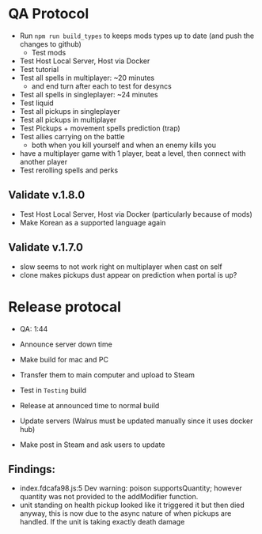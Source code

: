# QA Protocol
- Run `npm run build_types` to keeps mods types up to date (and push the changes to github)
    - Test mods
- Test Host Local Server, Host via Docker
- Test tutorial
- Test all spells in multiplayer: ~20 minutes
    - and end turn after each to test for desyncs
- Test all spells in singleplayer: ~24 minutes
- Test liquid
- Test all pickups in singleplayer
- Test all pickups in multiplayer
- Test Pickups + movement spells prediction (trap)
- Test allies carrying on the battle
    - both when you kill yourself and when an enemy kills you
- have a multiplayer game with 1 player, beat a level, then connect with another player
- Test rerolling spells and perks

## Validate v.1.8.0
- Test Host Local Server, Host via Docker (particularly because of mods)
- Make Korean as a supported language again
## Validate v.1.7.0
- slow seems to not work right on multiplayer when cast on self
- clone makes pickups dust appear on prediction when portal is up?


# Release protocal
- QA: 1:44
- Announce server down time
- Make build for mac and PC
- Transfer them to main computer and upload to Steam
- Test in `Testing` build

- Release at announced time to normal build
- Update servers (Walrus must be updated manually since it uses docker hub)
- Make post in Steam and ask users to update

## Findings:
- index.fdcafa98.js:5 Dev warning: poison supportsQuantity; however quantity was not provided to the addModifier function.
- unit standing on health pickup looked like it triggered it but then died anyway, this is now due to the async nature of when pickups are handled.  If the unit is taking exactly death damage